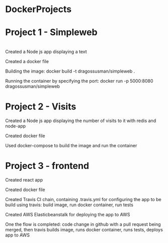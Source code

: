 # DockerProjects
# Project 1 - Simpleweb
\
Created a Node js app displaying a text

Created a docker file

Building the image: docker build -t dragossusman/simpleweb . 

Running the container by specifying the port: docker run -p 5000:8080 dragossusman/simpleweb

# Project 2 - Visits
Created a Node js app displaying the number of visits to it with redis and node-app

Created docker file

Used docker-compose to build the image and run the container

# Project 3 - frontend

Created react app

Created docker file

Created Travis CI chain, containing .travis.yml for configuring the app to be build using travis: build image, run docker container, run tests

Created AWS Elasticbeanstalk for deploying the app to AWS

One the flow is completed: code change in github with a pull request being merged, then travis builds image, runs docker container, runs tests, deploys app to AWS
